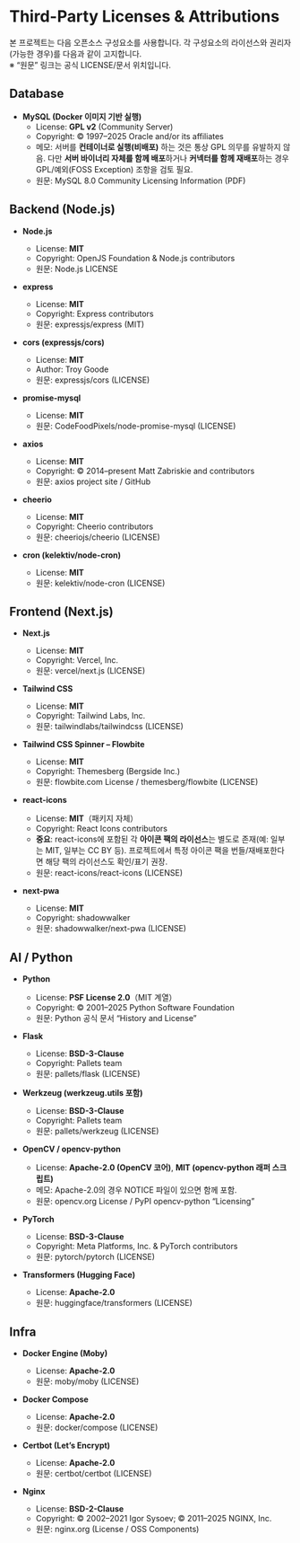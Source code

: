 # Third-Party Licenses & Attributions

본 프로젝트는 다음 오픈소스 구성요소를 사용합니다. 각 구성요소의 라이선스와 권리자(가능한 경우)를 다음과 같이 고지합니다.  
※ “원문” 링크는 공식 LICENSE/문서 위치입니다.

## Database
- **MySQL (Docker 이미지 기반 실행)**
  - License: **GPL v2** (Community Server)
  - Copyright: © 1997–2025 Oracle and/or its affiliates
  - 메모: 서버를 **컨테이너로 실행(비배포)** 하는 것은 통상 GPL 의무를 유발하지 않음. 다만 **서버 바이너리 자체를 함께 배포**하거나 **커넥터를 함께 재배포**하는 경우 GPL/예외(FOSS Exception) 조항을 검토 필요.
  - 원문: MySQL 8.0 Community Licensing Information (PDF)

## Backend (Node.js)
- **Node.js**
  - License: **MIT**
  - Copyright: OpenJS Foundation & Node.js contributors
  - 원문: Node.js LICENSE

- **express**
  - License: **MIT**
  - Copyright: Express contributors
  - 원문: expressjs/express (MIT)

- **cors (expressjs/cors)**
  - License: **MIT**
  - Author: Troy Goode
  - 원문: expressjs/cors (LICENSE)

- **promise-mysql**
  - License: **MIT**
  - 원문: CodeFoodPixels/node-promise-mysql (LICENSE)

- **axios**
  - License: **MIT**
  - Copyright: © 2014–present Matt Zabriskie and contributors
  - 원문: axios project site / GitHub

- **cheerio**
  - License: **MIT**
  - Copyright: Cheerio contributors
  - 원문: cheeriojs/cheerio (LICENSE)

- **cron (kelektiv/node-cron)**
  - License: **MIT**
  - 원문: kelektiv/node-cron (LICENSE)

## Frontend (Next.js)
- **Next.js**
  - License: **MIT**
  - Copyright: Vercel, Inc.
  - 원문: vercel/next.js (LICENSE)

- **Tailwind CSS**
  - License: **MIT**
  - Copyright: Tailwind Labs, Inc.
  - 원문: tailwindlabs/tailwindcss (LICENSE)

- **Tailwind CSS Spinner – Flowbite**
  - License: **MIT**
  - Copyright: Themesberg (Bergside Inc.)
  - 원문: flowbite.com License / themesberg/flowbite (LICENSE)

- **react-icons**
  - License: **MIT**（패키지 자체）
  - Copyright: React Icons contributors
  - **중요**: react-icons에 포함된 각 **아이콘 팩의 라이선스**는 별도로 존재(예: 일부는 MIT, 일부는 CC BY 등). 프로젝트에서 특정 아이콘 팩을 번들/재배포한다면 해당 팩의 라이선스도 확인/표기 권장.
  - 원문: react-icons/react-icons (LICENSE)

- **next-pwa**
  - License: **MIT**
  - Copyright: shadowwalker
  - 원문: shadowwalker/next-pwa (LICENSE)

## AI / Python
- **Python**
  - License: **PSF License 2.0**（MIT 계열）
  - Copyright: © 2001–2025 Python Software Foundation
  - 원문: Python 공식 문서 “History and License”

- **Flask**
  - License: **BSD-3-Clause**
  - Copyright: Pallets team
  - 원문: pallets/flask (LICENSE)

- **Werkzeug (werkzeug.utils 포함)**
  - License: **BSD-3-Clause**
  - Copyright: Pallets team
  - 원문: pallets/werkzeug (LICENSE)

- **OpenCV / opencv-python**
  - License: **Apache-2.0 (OpenCV 코어)**, **MIT (opencv-python 래퍼 스크립트)**
  - 메모: Apache-2.0의 경우 NOTICE 파일이 있으면 함께 포함.
  - 원문: opencv.org License / PyPI opencv-python “Licensing”

- **PyTorch**
  - License: **BSD-3-Clause**
  - Copyright: Meta Platforms, Inc. & PyTorch contributors
  - 원문: pytorch/pytorch (LICENSE)

- **Transformers (Hugging Face)**
  - License: **Apache-2.0**
  - 원문: huggingface/transformers (LICENSE)

## Infra
- **Docker Engine (Moby)**
  - License: **Apache-2.0**
  - 원문: moby/moby (LICENSE)

- **Docker Compose**
  - License: **Apache-2.0**
  - 원문: docker/compose (LICENSE)

- **Certbot (Let’s Encrypt)**
  - License: **Apache-2.0**
  - 원문: certbot/certbot (LICENSE)

- **Nginx**
  - License: **BSD-2-Clause**
  - Copyright: © 2002–2021 Igor Sysoev; © 2011–2025 NGINX, Inc.
  - 원문: nginx.org (License / OSS Components)
